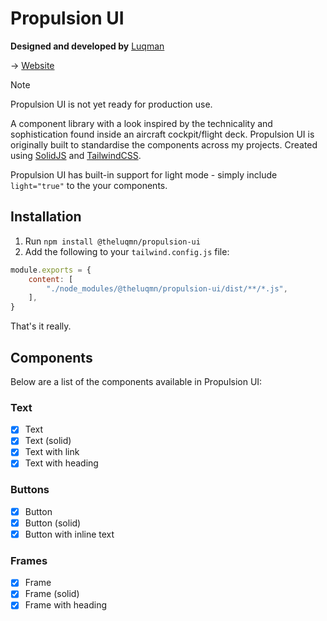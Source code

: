 # Propulsion UI

**Designed and developed by** [Luqman](https://theluqmn.github.io)

→ [Website](https://theluqmn.github.io/propulsion-ui/)

> [!NOTE]
> Propulsion UI is not yet ready for production use.

A component library with a look inspired by the technicality and sophistication found inside an aircraft cockpit/flight deck. Propulsion UI is originally built to standardise the components across my projects. Created using [SolidJS](https://www.solidjs.com) and [TailwindCSS](https://tailwindcss.com).

Propulsion UI has built-in support for light mode - simply include `light="true"` to the your components.

## Installation

1. Run `npm install @theluqmn/propulsion-ui`
2. Add the following to your `tailwind.config.js` file:

```js
module.exports = {
    content: [
        "./node_modules/@theluqmn/propulsion-ui/dist/**/*.js",
    ],
}
```

That's it really.

## Components

Below are a list of the components available in Propulsion UI:

### Text

- [x] Text
- [x] Text (solid)
- [x] Text with link
- [x] Text with heading

### Buttons

- [x] Button
- [x] Button (solid)
- [x] Button with inline text

### Frames

- [x] Frame
- [x] Frame (solid)
- [x] Frame with heading
